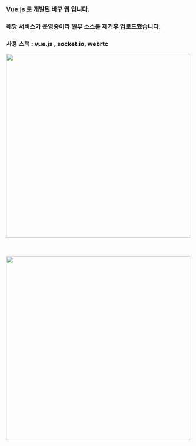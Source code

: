 ### Vue.js 로 개발된 바꾸 웹 입니다.

### 해당 서비스가 운영중이라 일부 소스를 제거후 업로드했습니다.

### 사용 스택 : vue.js , socket.io, webrtc


<div style="margin-bottom : 50px;">
<img width="500"  src ="https://user-images.githubusercontent.com/34528139/67675679-181cf280-f9c3-11e9-9261-716d3e4e70c3.PNG">

</div>
<div>

<img width="500" src ="https://user-images.githubusercontent.com/34528139/67675680-181cf280-f9c3-11e9-9f4b-22a020870254.PNG">
</div>
  
